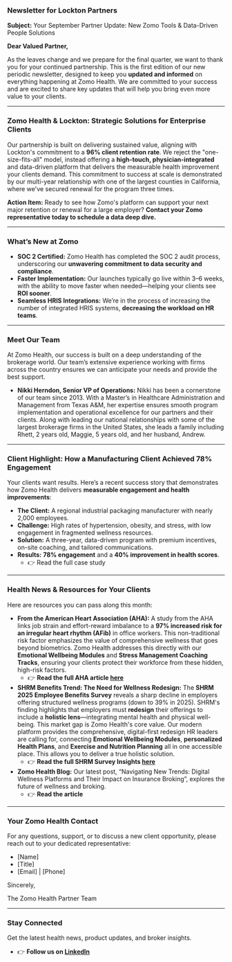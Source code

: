 ### **Newsletter for Lockton Partners**

**Subject:** Your September Partner Update: New Zomo Tools & Data-Driven People Solutions

**Dear Valued Partner,**

As the leaves change and we prepare for the final quarter, we want to thank you for your continued partnership. This is the first edition of our new periodic newsletter, designed to keep you **updated and informed** on everything happening at Zomo Health. We are committed to your success and are excited to share key updates that will help you bring even more value to your clients.

---

### **Zomo Health & Lockton: Strategic Solutions for Enterprise Clients**

Our partnership is built on delivering sustained value, aligning with Lockton's commitment to a **96% client retention rate**. We reject the "one-size-fits-all" model, instead offering a **high-touch, physician-integrated** and data-driven platform that delivers the measurable health improvement your clients demand. This commitment to success at scale is demonstrated by our multi-year relationship with one of the largest counties in California, where we've secured renewal for the program three times.

**Action Item:** Ready to see how Zomo's platform can support your next major retention or renewal for a large employer? **Contact your Zomo representative today to schedule a data deep dive.**

---

### **What’s New at Zomo**

* **SOC 2 Certified:** Zomo Health has completed the SOC 2 audit process, underscoring our **unwavering commitment to data security and compliance**.  
* **Faster Implementation:** Our launches typically go live within 3–6 weeks, with the ability to move faster when needed—helping your clients see **ROI sooner**.  
* **Seamless HRIS Integrations:** We’re in the process of increasing the number of integrated HRIS systems, **decreasing the workload on HR teams**.

---

### **Meet Our Team**

At Zomo Health, our success is built on a deep understanding of the brokerage world. Our team’s extensive experience working with firms across the country ensures we can anticipate your needs and provide the best support.

* **Nikki Herndon, Senior VP of Operations:** Nikki has been a cornerstone of our team since 2013\. With a Master’s in Healthcare Administration and Management from Texas A\&M, her expertise ensures smooth program implementation and operational excellence for our partners and their clients. Along with leading our national relationships with some of the largest brokerage firms in the United States, she leads a family including Rhett, 2 years old, Maggie, 5 years old, and her husband, Andrew.

---

### **Client Highlight: How a Manufacturing Client Achieved 78% Engagement**

Your clients want results. Here’s a recent success story that demonstrates how Zomo Health delivers **measurable engagement and health improvements**:

* **The Client:** A regional industrial packaging manufacturer with nearly 2,000 employees.  
* **Challenge:** High rates of hypertension, obesity, and stress, with low engagement in fragmented wellness resources.  
* **Solution:** A three-year, data-driven program with premium incentives, on-site coaching, and tailored communications.  
* **Results:** **78% engagement** and a **40% improvement in health scores**.  
  * 👉 Read the full case study

---

### **Health News & Resources for Your Clients**

Here are resources you can pass along this month:

* **From the American Heart Association (AHA):** A study from the AHA links job strain and effort-reward imbalance to a **97% increased risk for an irregular heart rhythm (AFib)** in office workers. This non-traditional risk factor emphasizes the value of comprehensive wellness that goes beyond biometrics. Zomo Health addresses this directly with our **Emotional Wellbeing Modules** and **Stress Management Coaching Tracks**, ensuring your clients protect their workforce from these hidden, high-risk factors.  
  * 👉 **Read the full AHA article [here](https://www.heart.org/en/news/2024/08/14/job-stress-among-office-workers-linked-to-higher-risk-for-irregular-heart-rhythm)**  
* **SHRM Benefits Trend: The Need for Wellness Redesign:** The **SHRM 2025 Employee Benefits Survey** reveals a sharp decline in employers offering structured wellness programs (down to 39% in 2025). SHRM's finding highlights that employers must **redesign** their offerings to include a **holistic lens**—integrating mental health and physical well-being. This market gap is Zomo Health's core value. Our modern platform provides the comprehensive, digital-first redesign HR leaders are calling for, connecting **Emotional Wellbeing Modules**, **personalized Health Plans**, and **Exercise and Nutrition Planning** all in one accessible place. This allows you to deliver a true holistic solution.  
  * 👉 **Read the full SHRM Survey Insights [here](https://www.benefitnews.com/news/shrm-benefits-survey-reveals-key-shifts-in-employer-priorities)**  
* **Zomo Health Blog:** Our latest post, “Navigating New Trends: Digital Wellness Platforms and Their Impact on Insurance Broking”, explores the future of wellness and broking.  
  * 👉 **Read the article**

---

### **Your Zomo Health Contact**

For any questions, support, or to discuss a new client opportunity, please reach out to your dedicated representative:

* \[Name\]  
* \[Title\]  
* \[Email\] | \[Phone\]

Sincerely,

The Zomo Health Partner Team

---

### **Stay Connected**

Get the latest health news, product updates, and broker insights.

* 👉 **Follow us on [LinkedIn](https://www.linkedin.com/company/zomo-health/)**

